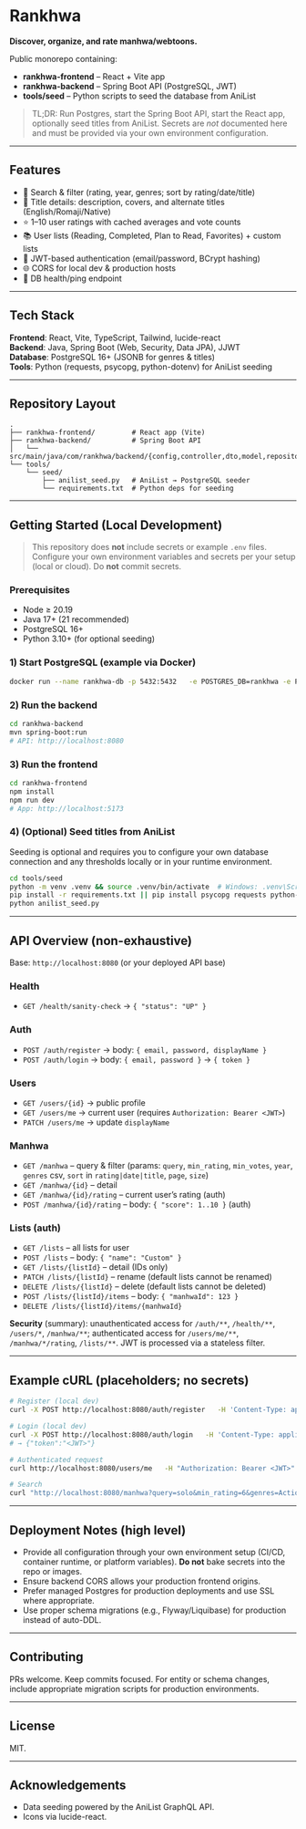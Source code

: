 # Rankhwa

**Discover, organize, and rate manhwa/webtoons.**

Public monorepo containing:
- **rankhwa-frontend** – React + Vite app
- **rankhwa-backend** – Spring Boot API (PostgreSQL, JWT)
- **tools/seed** – Python scripts to seed the database from AniList

> TL;DR: Run Postgres, start the Spring Boot API, start the React app, optionally seed titles from AniList. Secrets are *not* documented here and must be provided via your own environment configuration.

---

## Features
- 🔎 Search & filter (rating, year, genres; sort by rating/date/title)
- 🧾 Title details: description, covers, and alternate titles (English/Romaji/Native)
- ⭐ 1–10 user ratings with cached averages and vote counts
- 📚 User lists (Reading, Completed, Plan to Read, Favorites) + custom lists
- 🔐 JWT-based authentication (email/password, BCrypt hashing)
- 🌐 CORS for local dev & production hosts
- 🧪 DB health/ping endpoint

---

## Tech Stack
**Frontend**: React, Vite, TypeScript, Tailwind, lucide-react  
**Backend**: Java, Spring Boot (Web, Security, Data JPA), JJWT  
**Database**: PostgreSQL 16+ (JSONB for genres & titles)  
**Tools**: Python (requests, psycopg, python-dotenv) for AniList seeding

---

## Repository Layout
```
.
├── rankhwa-frontend/         # React app (Vite)
├── rankhwa-backend/          # Spring Boot API
│   └── src/main/java/com/rankhwa/backend/{config,controller,dto,model,repository,security,service}
└── tools/
    └── seed/
        ├── anilist_seed.py   # AniList → PostgreSQL seeder
        └── requirements.txt  # Python deps for seeding
```

---

## Getting Started (Local Development)

> This repository does **not** include secrets or example `.env` files. Configure your own environment variables and secrets per your setup (local or cloud). Do **not** commit secrets.

### Prerequisites
- Node ≥ 20.19
- Java 17+ (21 recommended)
- PostgreSQL 16+
- Python 3.10+ (for optional seeding)

### 1) Start PostgreSQL (example via Docker)
```bash
docker run --name rankhwa-db -p 5432:5432   -e POSTGRES_DB=rankhwa -e POSTGRES_USER=rankhwa -e POSTGRES_PASSWORD=rankhwa   -d postgres:16
```

### 2) Run the backend
```bash
cd rankhwa-backend
mvn spring-boot:run
# API: http://localhost:8080
```

### 3) Run the frontend
```bash
cd rankhwa-frontend
npm install
npm run dev
# App: http://localhost:5173
```

### 4) (Optional) Seed titles from AniList
Seeding is optional and requires you to configure your own database connection and any thresholds locally or in your runtime environment.
```bash
cd tools/seed
python -m venv .venv && source .venv/bin/activate  # Windows: .venv\Scripts\activate
pip install -r requirements.txt || pip install psycopg requests python-dotenv
python anilist_seed.py
```

---

## API Overview (non-exhaustive)

Base: `http://localhost:8080` (or your deployed API base)

### Health
- `GET /health/sanity-check` → `{ "status": "UP" }`

### Auth
- `POST /auth/register` → body: `{ email, password, displayName }`
- `POST /auth/login` → body: `{ email, password }` → `{ token }`

### Users
- `GET /users/{id}` → public profile
- `GET /users/me` → current user (requires `Authorization: Bearer <JWT>`)
- `PATCH /users/me` → update `displayName`

### Manhwa
- `GET /manhwa` – query & filter (params: `query`, `min_rating`, `min_votes`, `year`, `genres` csv, `sort` in `rating|date|title`, `page`, `size`)
- `GET /manhwa/{id}` – detail
- `GET /manhwa/{id}/rating` – current user’s rating (auth)
- `POST /manhwa/{id}/rating` – body: `{ "score": 1..10 }` (auth)

### Lists (auth)
- `GET /lists` – all lists for user
- `POST /lists` – body: `{ "name": "Custom" }`
- `GET /lists/{listId}` – detail (IDs only)
- `PATCH /lists/{listId}` – rename (default lists cannot be renamed)
- `DELETE /lists/{listId}` – delete (default lists cannot be deleted)
- `POST /lists/{listId}/items` – body: `{ "manhwaId": 123 }`
- `DELETE /lists/{listId}/items/{manhwaId}`

**Security** (summary): unauthenticated access for `/auth/**`, `/health/**`, `/users/*`, `/manhwa/**`; authenticated access for `/users/me/**`, `/manhwa/*/rating`, `/lists/**`. JWT is processed via a stateless filter.

---

## Example cURL (placeholders; no secrets)

```bash
# Register (local dev)
curl -X POST http://localhost:8080/auth/register   -H 'Content-Type: application/json'   -d '{"email":"you@example.com","password":"<your-password>","displayName":"You"}'

# Login (local dev)
curl -X POST http://localhost:8080/auth/login   -H 'Content-Type: application/json'   -d '{"email":"you@example.com","password":"<your-password>"}'
# → {"token":"<JWT>"}

# Authenticated request
curl http://localhost:8080/users/me   -H "Authorization: Bearer <JWT>"

# Search
curl "http://localhost:8080/manhwa?query=solo&min_rating=6&genres=Action,Fantasy&sort=rating&page=0&size=20"
```

---

## Deployment Notes (high level)
- Provide all configuration through your own environment setup (CI/CD, container runtime, or platform variables). **Do not** bake secrets into the repo or images.
- Ensure backend CORS allows your production frontend origins.
- Prefer managed Postgres for production deployments and use SSL where appropriate.
- Use proper schema migrations (e.g., Flyway/Liquibase) for production instead of auto-DDL.

---

## Contributing
PRs welcome. Keep commits focused. For entity or schema changes, include appropriate migration scripts for production environments.

---

## License
MIT.

---

## Acknowledgements
- Data seeding powered by the AniList GraphQL API.
- Icons via lucide-react.
